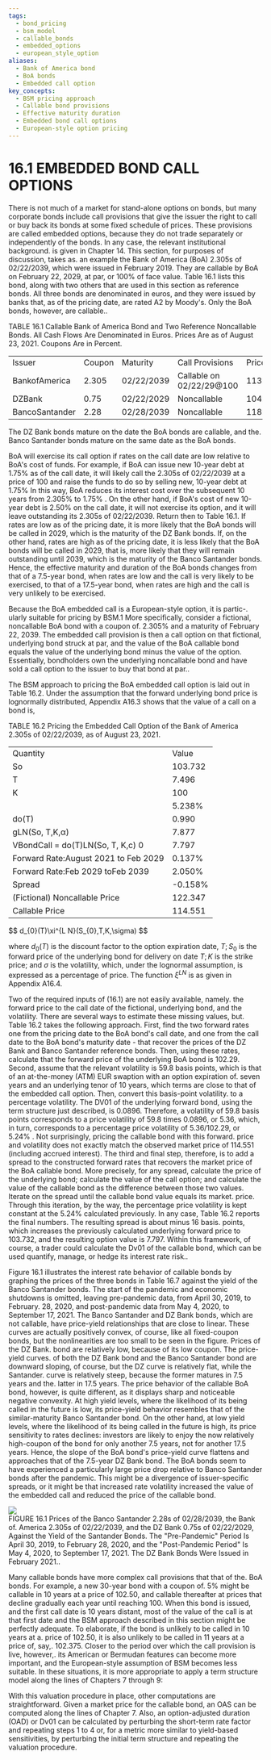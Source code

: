 ```yaml
---
tags:
  - bond_pricing
  - bsm_model
  - callable_bonds
  - embedded_options
  - european_style_option
aliases:
  - Bank of America bond
  - BoA bonds
  - Embedded call option
key_concepts:
  - BSM pricing approach
  - Callable bond provisions
  - Effective maturity duration
  - Embedded bond call options
  - European-style option pricing
---
```


# 16.1 EMBEDDED BOND CALL OPTIONS  

There is not much of a market for stand-alone options on bonds, but many corporate bonds include call provisions that give the issuer the right to call or buy back its bonds at some fixed schedule of prices. These provisions are called embedded options, because they do not trade separately or independently of the bonds. In any case, the relevant institutional background. is given in Chapter 14. This section, for purposes of discussion, takes as. an example the Bank of America (BoA) 2.305s of 02/22/2039, which were issued in February 2019. They are callable by BoA on February 22, 2029, at par, or $100\%$ of face value. Table 16.1 lists this bond, along with two others that are used in this section as reference bonds. All three bonds are denominated in euros, and they were issued by banks that, as of the pricing date, are rated A2 by Moody's. Only the BoA bonds, however, are callable..  

TABLE 16.1 Callable Bank of America Bond and Two Reference Noncallable Bonds. All Cash Flows Are Denominated in Euros. Prices Are as of August 23, 2021. Coupons Are in Percent.   


<html><body><table><tr><td>Issuer</td><td>Coupon</td><td>Maturity</td><td>Call Provisions</td><td>Price</td></tr><tr><td>BankofAmerica</td><td>2.305</td><td>02/22/2039</td><td>Callable on 02/22/29@100</td><td>113.296</td></tr><tr><td>DZBank</td><td>0.75</td><td>02/22/2029</td><td>Noncallable</td><td>104.566</td></tr><tr><td>BancoSantander</td><td>2.28</td><td>02/28/2039</td><td>Noncallable</td><td>118.044</td></tr></table></body></html>  

The DZ Bank bonds mature on the date the BoA bonds are callable, and the.   
Banco Santander bonds mature on the same date as the BoA bonds.  

BoA will exercise its call option if rates on the call date are low relative to BoA's cost of funds. For example, if BoA can issue new 10-year debt at $1.75\%$ as of the call date, it will likely call the 2.305s of 02/22/2039 at a price of 100 and raise the funds to do so by selling new, 10-year debt at $1.75\%$ In this way, BoA reduces its interest cost over the subsequent 10 years from $2.305\%$ to $1.75\%$ . On the other hand, if BoA's cost of new 10-year debt is $2.50\%$ on the call date, it will not exercise its option, and it will leave outstanding its 2.305s of 02/22/2039. Return then to Table 16.1. If rates are low as of the pricing date, it is more likely that the BoA bonds will be called in 2029, which is the maturity of the DZ Bank bonds. If, on the other hand, rates are high as of the pricing date, it is less likely that the BoA bonds will be called in 2029, that is, more likely that they will remain outstanding until 2039, which is the maturity of the Banco Santander bonds. Hence, the effective maturity and duration of the BoA bonds changes from that of a 7.5-year bond, when rates are low and the call is very likely to be exercised, to that of a 17.5-year bond, when rates are high and the call is very unlikely to be exercised.  

Because the BoA embedded call is a European-style option, it is partic-. ularly suitable for pricing by BSM.1 More specifically, consider a fictional, noncallable BoA bond with a coupon of. $2.305\%$ and a maturity of February 22, 2039. The embedded call provision is then a call option on that fictional, underlying bond struck at par, and the value of the BoA callable bond equals the value of the underlying bond minus the value of the option. Essentially, bondholders own the underlying noncallable bond and have sold a call option to the issuer to buy that bond at par..  

The BSM approach to pricing the BoA embedded call option is laid out in Table 16.2. Under the assumption that the forward underlying bond price is lognormally distributed, Appendix A16.3 shows that the value of a call on a bond is,  

TABLE 16.2 Pricing the Embedded Call Option of the Bank of America 2.305s of 02/22/2039, as of August 23, 2021.   


<html><body><table><tr><td>Quantity</td><td>Value</td></tr><tr><td>So</td><td>103.732</td></tr><tr><td>T</td><td>7.496</td></tr><tr><td>K</td><td>100</td></tr><tr><td></td><td>5.238%</td></tr><tr><td>do(T)</td><td>0.990</td></tr><tr><td>gLN(So, T,K,α)</td><td>7.877</td></tr><tr><td>VBondCall = do(T)LN(So, T, K,c) 0</td><td>7.797</td></tr><tr><td>Forward Rate:August 2021 to Feb 2029</td><td>0.137%</td></tr><tr><td>Forward Rate:Feb 2029 toFeb 2039</td><td>2.050%</td></tr><tr><td>Spread</td><td>-0.158%</td></tr><tr><td>(Fictional) Noncallable Price</td><td>122.347</td></tr><tr><td>Callable Price</td><td>114.551</td></tr></table></body></html>  
$$
d_{0}(T)\xi^{L N}(S_{0},T,K,\sigma)
$$  

where $d_{0}(T)$ is the discount factor to the option expiration date, $T;S_{0}$ is the forward price of the underlying bond for delivery on date $T;K$ is the strike price; and $\sigma$ is the volatility, which, under the lognormal assumption, is expressed as a percentage of price. The function $\xi^{L N}$ is as given in Appendix A16.4.  

Two of the required inputs of (16.1) are not easily available, namely. the forward price to the call date of the fictional, underlying bond, and the volatility. There are several ways to estimate these missing values, but. Table 16.2 takes the following approach. First, find the two forward rates one from the pricing date to the BoA bond's call date, and one from the call date to the BoA bond's maturity date - that recover the prices of the DZ Bank and Banco Santander reference bonds. Then, using these rates, calculate that the forward price of the underlying BoA bond is 102.29. Second, assume that the relevant volatility is $59.8$ basis points, which is that of an at-the-money (ATM) EUR swaption with an option expiration of. seven years and an underlying tenor of 10 years, which terms are close to that of the embedded call option. Then, convert this basis-point volatility. to a percentage volatility. The DV01 of the underlying forward bond, using the term structure just described, is 0.0896. Therefore, a volatility of 59.8 basis points corresponds to a price volatility of 59.8 times 0.0896, or 5.36, which, in turn, corresponds to a percentage price volatility of 5.36/102.29, or $5.24\%$ . Not surprisingly, pricing the callable bond with this forward. price and volatility does not exactly match the observed market price of 114.551 (including accrued interest). The third and final step, therefore, is to add a spread to the constructed forward rates that recovers the market price of the BoA callable bond. More precisely, for any spread, calculate the price of the underlying bond; calculate the value of the call option; and calculate the value of the callable bond as the difference between those two values. Iterate on the spread until the callable bond value equals its market. price. Through this iteration, by the way, the percentage price volatility is kept constant at the $5.24\%$ calculated previously. In any case, Table 16.2 reports the final numbers. The resulting spread is about minus 16 basis. points, which increases the previously calculated underlying forward price to 103.732, and the resulting option value is 7.797. Within this framework, of course, a trader could calculate the Dv01 of the callable bond, which can be used quantify, manage, or hedge its interest rate risk..  

Figure 16.1 illustrates the interest rate behavior of callable bonds by graphing the prices of the three bonds in Table 16.7 against the yield of the Banco Santander bonds. The start of the pandemic and economic shutdowns is omitted, leaving pre-pandemic data, from April 30, 2019, to February. 28, 2020, and post-pandemic data from May 4, 2020, to September 17, 2021. The Banco Santander and DZ Bank bonds, which are not callable, have price-yield relationships that are close to linear. These curves are actually positively convex, of course, like all fixed-coupon bonds, but the nonlinearities are too small to be seen in the figure. Prices of the DZ Bank. bond are relatively low, because of its low coupon. The price-yield curves. of both the DZ Bank bond and the Banco Santander bond are downward sloping, of course, but the DZ curve is relatively flat, while the Santander. curve is relatively steep, because the former matures in 7.5 years and the. latter in 17.5 years. The price behavior of the callable BoA bond, however, is quite different, as it displays sharp and noticeable negative convexity. At high yield levels, where the likelihood of its being called in the future is low, its price-yield behavior resembles that of the similar-maturity Banco Santander bond. On the other hand, at low yield levels, where the likelihood of its being called in the future is high, its price sensitivity to rates declines: investors are likely to enjoy the now relatively high-coupon of the bond for only another 7.5 years, not for another 17.5 years. Hence, the slope of the BoA bond's price-yield curve flattens and approaches that of the 7.5-year DZ Bank bond. The BoA bonds seem to have experienced a particularly large price drop relative to Banco Santander bonds after the pandemic. This might be a divergence of issuer-specific spreads, or it might be that increased rate volatility increased the value of the embedded call and reduced the price of the callable bond.  

![](dae3b3cd9c0d8bb63791150d319851299cbc19a3062b9b7beecc175224d46f48.jpg)  
FIGURE 16.1 Prices of the Banco Santander 2.28s of 02/28/2039, the Bank of. America 2.305s of 02/22/2039, and the DZ Bank 0.75s of 02/22/2029, Against the Yield of the Santander Bonds. The "Pre-Pandemic" Period Is April 30, 2019, to February 28, 2020, and the "Post-Pandemic Period" Is May 4, 2020, to September 17, 2021. The DZ Bank Bonds Were Issued in February 2021..  

Many callable bonds have more complex call provisions that that of the. BoA bonds. For example, a new 30-year bond with a coupon of. $5\%$ might be callable in 10 years at a price of 102.50, and callable thereafter at prices that decline gradually each year until reaching 100. When this bond is issued, and the first call date is 10 years distant, most of the value of the call is at that first date and the BSM approach described in this section might be perfectly adequate. To elaborate, if the bond is unlikely to be called in 10 years at a. price of 102.50, it is also unlikely to be called in 11 years at a price of, say,. 102.375. Closer to the period over which the call provision is live, however,. its American or Bermudan features can become more important, and the European-style assumption of BSM becomes less suitable. In these situations, it is more appropriate to apply a term structure model along the lines of Chapters 7 through 9:  

[^1]: Create an appropriate risk-neutral tree of short-term rates. In some cases the short-term rate process is designed to price bonds of the issuer selling. the callable bond, but in most cases the process would correspond to a swap or government bond benchmarks. A firm- or bond-specific spread or option-adjusted spread (OAS) would then be added to rates for bond valuations.
[^2]: Using the risk-neutral tree methodology, calculate the value along the. tree of an otherwise identical, noncallable bond, that is, a noncallable bond with the same scheduled coupon and principal payments as the. callable bond being priced.

[^3]: Calculate the value along the tree of the call option embedded in the callable bond. Consistent with the well-known methods for pricing. American- or Bermudan-style options along a tree, start from the. maturity date of the option and work backwards, using the rules that i) the value of the option at any node equals the maximum of the value of immediately exercising the option and the value of holding. the option for another period; and ii) the value of holding the option for another period at any node is its expected discounted value in the. risk-neutral tree.

[^4]: The value of the callable bond equals the value of the otherwise identical noncallable bond minus the value of the option.

With this valuation procedure in place, other computations are straightforward. Given a market price for the callable bond, an OAS can be computed along the lines of Chapter 7. Also, an option-adjusted duration (OAD) or Dv01 can be calculated by perturbing the short-term rate factor and repeating steps 1 to 4 or, for a metric more similar to yield-based sensitivities, by perturbing the initial term structure and repeating the valuation procedure.
